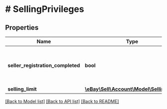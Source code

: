 # # SellingPrivileges

## Properties

Name | Type | Description | Notes
------------ | ------------- | ------------- | -------------
**seller_registration_completed** | **bool** | If set to true, the seller&#39;s registration is completed. | [optional]
**selling_limit** | [**\eBay\Sell\Account\Model\SellingLimit**](SellingLimit.md) |  | [optional]

[[Back to Model list]](../../README.md#models) [[Back to API list]](../../README.md#endpoints) [[Back to README]](../../README.md)
